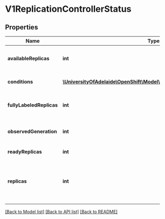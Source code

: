 # V1ReplicationControllerStatus

## Properties
Name | Type | Description | Notes
------------ | ------------- | ------------- | -------------
**availableReplicas** | **int** | The number of available replicas (ready for at least minReadySeconds) for this replication controller. | [optional] 
**conditions** | [**\UniversityOfAdelaide\OpenShift\Model\V1ReplicationControllerCondition[]**](V1ReplicationControllerCondition.md) | Represents the latest available observations of a replication controller&#39;s current state. | [optional] 
**fullyLabeledReplicas** | **int** | The number of pods that have labels matching the labels of the pod template of the replication controller. | [optional] 
**observedGeneration** | **int** | ObservedGeneration reflects the generation of the most recently observed replication controller. | [optional] 
**readyReplicas** | **int** | The number of ready replicas for this replication controller. | [optional] 
**replicas** | **int** | Replicas is the most recently oberved number of replicas. More info: http://kubernetes.io/docs/user-guide/replication-controller#what-is-a-replication-controller | 

[[Back to Model list]](../README.md#documentation-for-models) [[Back to API list]](../README.md#documentation-for-api-endpoints) [[Back to README]](../README.md)


